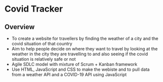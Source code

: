 # Covid Tracker

## Overview
- To create a website for travellers by finding the weather of a city and the covid situation of that country
- Aim to help people decide on where they want to travel by looking at the weather in the city they are travelling to and also seeing if the covid situation is relatively safe or not
- Agile SDLC model with mixture of Scrum + Kanban framework
- Use HTML, JavaScript and CSS to make the webiste and to pull data from a weather API and a COVID-19 API using JavaScript
